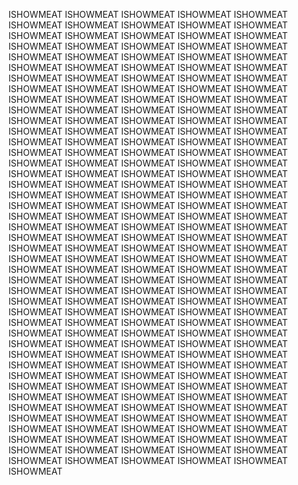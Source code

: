 ISHOWMEAT ISHOWMEAT ISHOWMEAT ISHOWMEAT ISHOWMEAT ISHOWMEAT ISHOWMEAT ISHOWMEAT ISHOWMEAT ISHOWMEAT ISHOWMEAT ISHOWMEAT ISHOWMEAT ISHOWMEAT ISHOWMEAT ISHOWMEAT ISHOWMEAT ISHOWMEAT ISHOWMEAT ISHOWMEAT ISHOWMEAT ISHOWMEAT ISHOWMEAT ISHOWMEAT ISHOWMEAT ISHOWMEAT ISHOWMEAT ISHOWMEAT ISHOWMEAT ISHOWMEAT ISHOWMEAT ISHOWMEAT ISHOWMEAT ISHOWMEAT ISHOWMEAT ISHOWMEAT ISHOWMEAT ISHOWMEAT ISHOWMEAT ISHOWMEAT ISHOWMEAT ISHOWMEAT ISHOWMEAT ISHOWMEAT ISHOWMEAT ISHOWMEAT ISHOWMEAT ISHOWMEAT ISHOWMEAT ISHOWMEAT ISHOWMEAT ISHOWMEAT ISHOWMEAT ISHOWMEAT ISHOWMEAT ISHOWMEAT ISHOWMEAT ISHOWMEAT ISHOWMEAT ISHOWMEAT ISHOWMEAT ISHOWMEAT ISHOWMEAT ISHOWMEAT ISHOWMEAT ISHOWMEAT ISHOWMEAT ISHOWMEAT ISHOWMEAT ISHOWMEAT ISHOWMEAT ISHOWMEAT ISHOWMEAT ISHOWMEAT ISHOWMEAT ISHOWMEAT ISHOWMEAT ISHOWMEAT ISHOWMEAT ISHOWMEAT ISHOWMEAT ISHOWMEAT ISHOWMEAT ISHOWMEAT ISHOWMEAT ISHOWMEAT ISHOWMEAT ISHOWMEAT ISHOWMEAT ISHOWMEAT ISHOWMEAT ISHOWMEAT ISHOWMEAT ISHOWMEAT ISHOWMEAT ISHOWMEAT ISHOWMEAT ISHOWMEAT ISHOWMEAT ISHOWMEAT ISHOWMEAT ISHOWMEAT ISHOWMEAT ISHOWMEAT ISHOWMEAT ISHOWMEAT ISHOWMEAT ISHOWMEAT ISHOWMEAT ISHOWMEAT ISHOWMEAT ISHOWMEAT ISHOWMEAT ISHOWMEAT ISHOWMEAT ISHOWMEAT ISHOWMEAT ISHOWMEAT ISHOWMEAT ISHOWMEAT ISHOWMEAT ISHOWMEAT ISHOWMEAT ISHOWMEAT ISHOWMEAT ISHOWMEAT ISHOWMEAT ISHOWMEAT ISHOWMEAT ISHOWMEAT ISHOWMEAT ISHOWMEAT ISHOWMEAT ISHOWMEAT ISHOWMEAT ISHOWMEAT ISHOWMEAT ISHOWMEAT ISHOWMEAT ISHOWMEAT ISHOWMEAT ISHOWMEAT ISHOWMEAT ISHOWMEAT ISHOWMEAT ISHOWMEAT ISHOWMEAT ISHOWMEAT ISHOWMEAT ISHOWMEAT ISHOWMEAT ISHOWMEAT ISHOWMEAT ISHOWMEAT ISHOWMEAT ISHOWMEAT ISHOWMEAT ISHOWMEAT ISHOWMEAT ISHOWMEAT ISHOWMEAT ISHOWMEAT ISHOWMEAT ISHOWMEAT ISHOWMEAT ISHOWMEAT ISHOWMEAT ISHOWMEAT ISHOWMEAT ISHOWMEAT ISHOWMEAT ISHOWMEAT ISHOWMEAT ISHOWMEAT ISHOWMEAT ISHOWMEAT ISHOWMEAT ISHOWMEAT ISHOWMEAT ISHOWMEAT ISHOWMEAT ISHOWMEAT ISHOWMEAT ISHOWMEAT ISHOWMEAT ISHOWMEAT ISHOWMEAT ISHOWMEAT ISHOWMEAT ISHOWMEAT ISHOWMEAT ISHOWMEAT ISHOWMEAT ISHOWMEAT ISHOWMEAT ISHOWMEAT ISHOWMEAT ISHOWMEAT ISHOWMEAT ISHOWMEAT ISHOWMEAT ISHOWMEAT ISHOWMEAT ISHOWMEAT ISHOWMEAT ISHOWMEAT ISHOWMEAT ISHOWMEAT ISHOWMEAT ISHOWMEAT ISHOWMEAT ISHOWMEAT ISHOWMEAT ISHOWMEAT ISHOWMEAT ISHOWMEAT 
